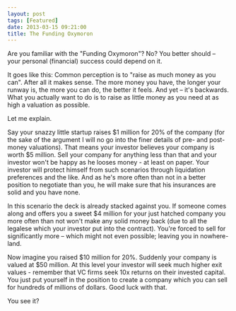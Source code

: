 ```yaml
---
layout: post
tags: [Featured]
date: 2013-03-15 09:21:00
title: The Funding Oxymoron
---
```

Are you familiar with the "Funding Oxymoron"? No? You better should – your personal (financial) success could depend on it.

It goes like this: Common perception is to "raise as much money as you can". After all it makes sense. The more money you have, the longer your runway is, the more you can do, the better it feels. And yet – it's backwards. What you actually want to do is to raise as little money as you need at as high a valuation as possible.

Let me explain.

Say your snazzy little startup raises $1 million for 20% of the company (for the sake of the argument I will no go into the finer details of pre- and post-money valuations). That means your investor believes your company is worth $5 million. Sell your company for anything less than that and your investor won't be happy as he looses money - at least on paper. Your investor will protect himself from such scenarios through liquidation preferences and the like. And as he's more often than not in a better position to negotiate than you, he will make sure that his insurances are solid and you have none.

In this scenario the deck is already stacked against you. If someone comes along and offers you a sweet $4 million for your just hatched company you more often than not won't make any solid money back (due to all the legalese which your investor put into the contract). You're forced to sell for significantly more – which might not even possible; leaving you in nowhere-land.

Now imagine you raised $10 million for 20%. Suddenly your company is valued at $50 million. At this level your investor will seek much higher exit values - remember that VC firms seek 10x returns on their invested capital. You just put yourself in the position to create a company which you can sell for hundreds of millions of dollars. Good luck with that.

You see it?
